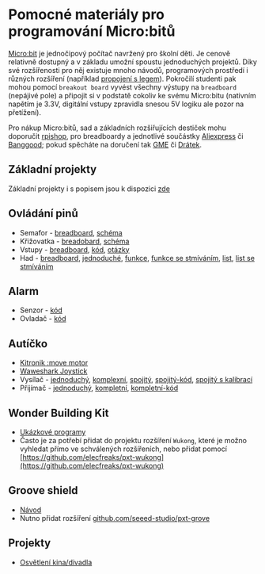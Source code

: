 Pomocné materiály pro programování Micro:bitů
=============================================

[Micro:bit](https://microbit.org/) je jednočipový počítač navržený pro školní děti. Je cenově relativně dostupný a v základu umožní spoustu jednoduchých projektů. Díky své rozšířenosti pro něj existuje mnoho návodů, programových prostředí i různých rozšíření (například [propojení s legem](https://rpishop.cz/pro-microbit/3693-elecfreaks-microbit-wonder-building-kit-bez-microbitu.html)). Pokročilí studenti pak mohou pomocí `breakout board` vyvést všechny výstupy na `breadboard` (nepájivé pole) a připojit si v podstatě cokoliv ke svému Micro:bitu (nativním napětím je 3.3V, digitální vstupy zpravidla snesou 5V logiku ale pozor na přetížení).

Pro nákup Micro:bitů, sad a základních rozšiřujících destiček mohu doporučit [rpishop](https://rpishop.cz), pro breadboardy a jednotlivé součástky [Aliexpress](https://www.aliexpress.com/) či [Banggood](https://www.banggood.com); pokud spěcháte na doručení tak [GME](https://www.gme.cz/) či [Drátek](https://dratek.cz).

Základní projekty
-----------------

Základní projekty i s popisem jsou k dispozici [zde](zakladni_projekty)

Ovládání pinů
-------------

* Semafor - [breadboard](semafor.jpg), [schéma](semafor-schema.jpg)
* Křižovatka - [breadobard](2xsemafor.jpg), [schéma](2xsemafor-schema.jpg)
* Vstupy - [breadboard](vstupy-pulls.jpg), [kód](vstupy-pulls-code.jpg), [otázky](vstupy-pulls.pdf)
* Had - [breadboard](semafor.jpg), [jednoduché](had-simple.jpg), [funkce](had-funkce.jpg), [funkce se stmíváním](had-funkce-analog.jpg), [list](had-list.jpg), [list se stmíváním](had-list-analog.jpg)

Alarm
-----

* Senzor - [kód](alarm-senzor.jpg)
* Ovladač - [kód](alarm-ovladac.jpg)

Autíčko
-------

* [Kitronik :move motor](https://github.com/KitronikLtd/pxt-kitronik-move-motor)
* [Waweshark Joystick](https://github.com/waveshare/JoyStick)
* Vysílač - [jednoduchý](move-motor-vysilac.jpg), [komplexní](move-motor-vysilac2.jpg), [spojitý](move-motor-vysilac-joystick.jpg), [spojitý-kód](https://github.com/ldoktor/microbit-waveshark-joystick-rc-transmitter), [spojitý s kalibrací](move-motor-vysilac-joystick2.jpg)
* Přijímač - [jednoduchý](move-motor-prijimac.jpg), [kompletní](move-motor-prijimac2.jpg), [kompletní-kód](https://github.com/ldoktor/microbit-move-basic-receiver)

Wonder Building Kit
-------------------

* [Ukázkové programy](https://elecfreaks.com/learn-en/microbitKit/Wonder_Building_Kit/index.html)
* Často je za potřebí přidat do projektu rozšíření ``Wukong``, které je možno vyhledat přímo ve schválených rozšířeních, nebo přidat pomocí [https://github.com/elecfreaks/pxt-wukong](https://github.com/elecfreaks/pxt-wukong)

Groove shield
-------------

* [Návod](https://github.com/SeeedDocument/Grove_kit_for_microbit/raw/master/res/Guide-Grove%20kit%20for%20microbit.pdf)
* Nutno přidat rozšíření [github.com/seeed-studio/pxt-grove](github.com/seeed-studio/pxt-grove)

Projekty
--------

* [Osvětlení kina/divadla](kino)
